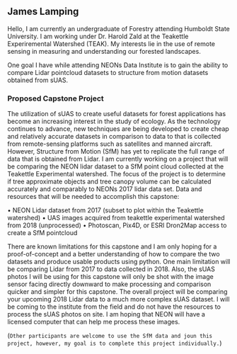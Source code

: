 ## James Lamping

Hello, I am currently an undergraduate of Forestry attending Humboldt State University. I am working under Dr. Harold Zald at the Teakettle Experiremental Watershed (TEAK). My interests lie in the use of remote sensing in measuring and understanding our forested landscapes. 

One goal I have while attending NEONs Data Institute is to gain the ability to compare Lidar pointcloud datasets to structure from motion datasets obtained from sUAS. 


### Proposed Capstone Project

The utilization of sUAS to create useful datasets for forest applications has become an increasing interest in the study of ecology. As the technology continues to advance, new techniques are being developed to create cheap and relatively accurate datasets in comparison to data to that is collected from remote-sensing platforms such as satellites and manned aircraft. However, Structure from Motion (SfM) has yet to replicate the full range of data that is obtained from Lidar. 
I am currently working on a project that will be comparing the NEON lidar dataset to a SfM point cloud collected at the Teakettle Experimental watershed. The focus of the project is to determine if tree approximate objects and tree canopy volume can be calculated accurately and comparably to NEONs 2017 lidar data set. Data and resources that will be needed to accomplish this capstone:

•	NEON Lidar dataset from 2017 (subset to plot within the Teakettle watershed)
•	UAS images acquired from teakettle experimental watershed from 2018 (unprocessed)
•	Photoscan, Pix4D, or ESRI Dron2Map access to create a SfM pointcloud

There are known limitations for this capstone and I am only hoping for a proof-of-concept and a better understanding of how to compare the two datasets and produce usable products using python. One main limitation will be comparing Lidar from 2017 to data collected in 2018. Also, the sUAS photos I will be using for this capstone will only be shot with the image sensor facing directly downward to make processing and comparison quicker and simpler for this capstone. The overall project will be comparing your upcoming 2018 Lidar data to a much more complex sUAS dataset. I will be coming to the institute from the field and do not have the resources to process the sUAS photos on site. I am hoping that NEON will have a licensed computer that can help me process these images. 

(`Other participants are welcome to use the SfM data and joun this project, however, my goal is to complete this project individually.`)
